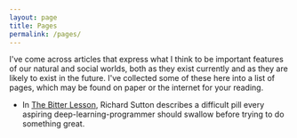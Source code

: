 ```yaml
---
layout: page
title: Pages
permalink: /pages/
---
```


I've come across articles that express what I think to be important features of our natural and social worlds, both as they exist currently and as they are likely to exist in the future. I've collected some of these here into a list of pages, which may be found on paper or the internet for your reading.

* In [The Bitter Lesson][the_bitter_lesson], Richard Sutton describes a difficult pill every aspiring deep-learning-programmer should swallow before trying to do something great.


[the_bitter_lesson]: http://incompleteideas.net/IncIdeas/BitterLesson.html
